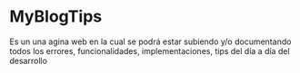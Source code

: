 # MyBlogTips
Es un una agina web en la cual se podrá estar subiendo y/o documentando todos los errores, funcionalidades, implementaciones, tips del día a día del desarrollo 
